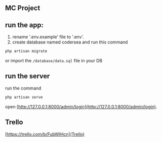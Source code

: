 ## MC Project


## run the app:

1. rename '.env.example' file to '.env'.
2. create database named codersea and run this command
```bash
php artisan migrate
```
 or import the `/database/data.sql` file in your DB 

## run the server 
 run the command 
 ```bash
 php artisan serve
 ``` 
 open [http://127.0.0.1:8000/admin/login](http://127.0.0.1:8000/admin/login).
 

 ## Trello 
 [https://trello.com/b/FubWIHcn](Trello)

